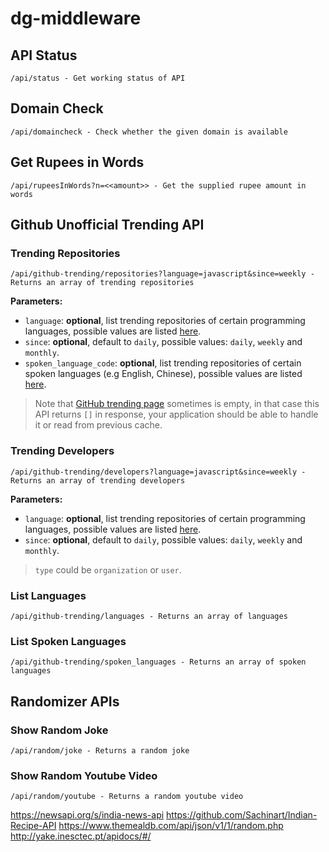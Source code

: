 # dg-middleware

## API Status
```
/api/status - Get working status of API
```

## Domain Check
```
/api/domaincheck - Check whether the given domain is available
```

## Get Rupees in Words
```
/api/rupeesInWords?n=<<amount>> - Get the supplied rupee amount in words
```

## Github Unofficial Trending API
### Trending Repositories
```
/api/github-trending/repositories?language=javascript&since=weekly - Returns an array of trending repositories
```
**Parameters:**

- `language`: **optional**, list trending repositories of certain programming languages, possible values are listed [here](./src/pages/api/github-trending/data/languages.json).
- `since`: **optional**, default to `daily`, possible values: `daily`, `weekly` and `monthly`.
- `spoken_language_code`: **optional**, list trending repositories of certain spoken languages (e.g English, Chinese), possible values are listed [here](./src/pages/api/github-trending/data/spoken-languages.json).

> Note that [GitHub trending page](http://github.com/trending) sometimes is empty, in that case this API returns `[]` in response, your application should be able to handle it or read from previous cache.

### Trending Developers
```
/api/github-trending/developers?language=javascript&since=weekly - Returns an array of trending developers
```
**Parameters:**

- `language`: **optional**, list trending repositories of certain programming languages, possible values are listed [here](./src/pages/api/github-trending/data/languages.json).
- `since`: **optional**, default to `daily`, possible values: `daily`, `weekly` and `monthly`.

> `type` could be `organization` or `user`.

### List Languages
```
/api/github-trending/languages - Returns an array of languages
```

### List Spoken Languages
```
/api/github-trending/spoken_languages - Returns an array of spoken languages
```

## Randomizer APIs
### Show Random Joke
```
/api/random/joke - Returns a random joke
```

### Show Random Youtube Video
```
/api/random/youtube - Returns a random youtube video
```

https://newsapi.org/s/india-news-api
https://github.com/Sachinart/Indian-Recipe-API
https://www.themealdb.com/api/json/v1/1/random.php
http://yake.inesctec.pt/apidocs/#/
